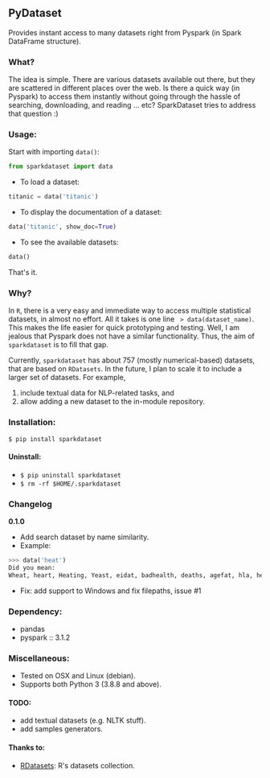 ## PyDataset

[comment]: <> ( [![PyPI version]&#40;https://badge.fury.io/py/pydataset.svg&#41;]&#40;http://badge.fury.io/py/pydataset&#41;)

Provides instant access to many datasets right from Pyspark (in Spark DataFrame structure).

### What?

The idea is simple. There are various datasets available out there, but they are scattered in different places over the web.
Is there a quick way (in Pyspark) to access them instantly without going through the hassle of searching, downloading, and reading ... etc?
SparkDataset tries to address that question :)


### Usage:

Start with importing `data()`:
```python
from sparkdataset import data
```
- To load a dataset:
```python
titanic = data('titanic')
```
- To display the documentation of a dataset:
```python
data('titanic', show_doc=True)
```
- To see the available datasets:
```python
data()
```

That's it.


### Why?

In `R`, there is a very easy and immediate way to access multiple statistical datasets,
in almost no effort. All it takes is one line ` > data(dataset_name)`.
This makes the life easier for quick prototyping and testing.
Well, I am jealous that Pyspark does not have a similar functionality.
Thus, the aim of `sparkdataset` is to fill that gap.

Currently, `sparkdataset` has about 757 (mostly numerical-based) datasets, that are based on `RDatasets`.
In the future, I plan to scale it to include a larger set of datasets.
For example,
1) include textual data for NLP-related tasks, and
2) allow adding a new dataset to the in-module repository.


### Installation:

`$ pip install sparkdataset`

#### Uninstall:

- `$ pip uninstall sparkdataset`
- `$ rm -rf $HOME/.sparkdataset`

### Changelog

**0.1.0**

- Add search dataset by name similarity.
- Example:

```python
>>> data('heat')
Did you mean:
Wheat, heart, Heating, Yeast, eidat, badhealth, deaths, agefat, hla, heptathlon, azt
```

- Fix: add support to Windows and fix filepaths, issue #1

### Dependency:
- pandas
- pyspark :: 3.1.2

### Miscellaneous:

- Tested on OSX and Linux (debian).
- Supports both Python 3 (3.8.8 and above).


#### TODO:
- add textual datasets (e.g. NLTK stuff).
- add samples generators.


#### Thanks to:

- [RDatasets](https://github.com/vincentarelbundock/Rdatasets): R's datasets collection.  